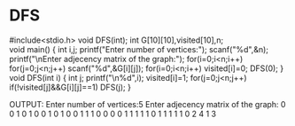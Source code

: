 # DFS
#include<stdio.h>
void DFS(int);
int G[10][10],visited[10],n;    
void main()
{
    int i,j;
    printf("Enter number of vertices:");
scanf("%d",&n);
printf("\nEnter adjecency matrix of the graph:");
for(i=0;i<n;i++)
       for(j=0;j<n;j++)
scanf("%d",&G[i][j]);
for(i=0;i<n;i++)
        visited[i]=0;
    DFS(0);
}
void DFS(int i)
{
    int j;
printf("\n%d",i);
    visited[i]=1;
for(j=0;j<n;j++)
       if(!visited[j]&&G[i][j]==1)
            DFS(j);
}

OUTPUT:
Enter number of vertices:5
Enter adjecency matrix of the graph: 0 0 1 0 1
0 0 1 0 1
0 0 1 1 1
0 0 0 0 1
1 1 1 1 0
1 1 1 1 1
0
2
4
1
3
